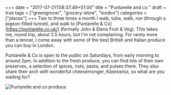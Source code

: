 +++
date = "2017-07-21T08:37:49+01:00"
title = "Puntarelle and co "
draft = true
tags = ["greengrocer", "grocery-store", "london"]
categories = ["places"]
+++
Two to three times a month I walk, tube, walk, run (through a pigeon-filled tunnel), and walk to [Puntarelle & Co] (https://puntarelle.co.uk/) (formally John & Elena Fruit & Veg). This takes me, round trip, about 2.5 hours, but I'm not complaining. For rarely more than a tenner, I come away with some of the best British and Italian produce you can buy in London.

Puntarelle & Co is open to the public on Saturdays, from early morning to around 2pm. In addition to the fresh produce, you can find lots of their own preserves, a selection of spices, nuts, pasta, and pulses there. They also share their arch with wonderful cheesemonger, Käseswiss, so what are you waiting for?

![Puntarelle and co produce](/images/puntarelle-produce.jpg)
